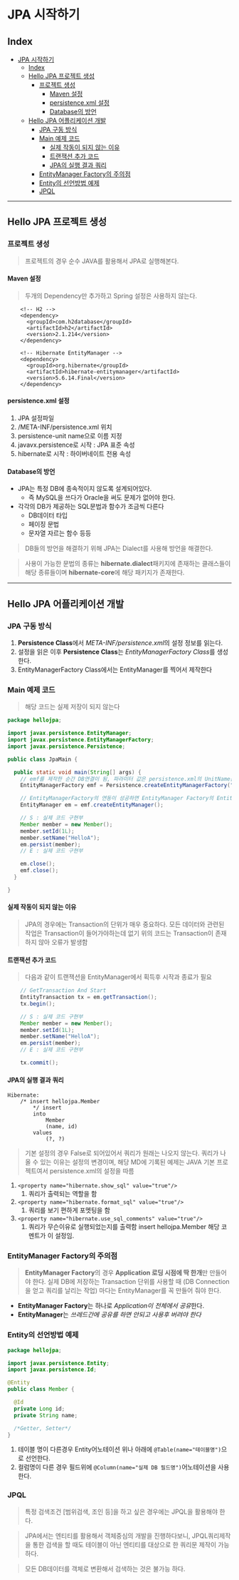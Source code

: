 # JPA 시작하기

## Index

- [JPA 시작하기](#jpa-시작하기)
  - [Index](#index)
  - [Hello JPA 프로젝트 생성](#hello-jpa-프로젝트-생성)
    - [프로젝트 생성](#프로젝트-생성)
      - [Maven 설정](#maven-설정)
      - [persistence.xml 설정](#persistencexml-설정)
      - [Database의 방언](#database의-방언)
  - [Hello JPA 어플리케이션 개발](#hello-jpa-어플리케이션-개발)
    - [JPA 구동 방식](#jpa-구동-방식)
    - [Main 예제 코드](#main-예제-코드)
      - [실제 작동이 되지 않는 이유](#실제-작동이-되지-않는-이유)
      - [트랜잭션 추가 코드](#트랜잭션-추가-코드)
      - [JPA의 실행 결과 쿼리](#jpa의-실행-결과-쿼리)
    - [EntityManager Factory의 주의점](#entitymanager-factory의-주의점)
    - [Entity의 선언방법 예제](#entity의-선언방법-예제)
    - [JPQL](#jpql)

---

## Hello JPA 프로젝트 생성

### 프로젝트 생성

> 프로젝트의 경우 순수 JAVA를 활용해서 JPA로 실행해본다.

#### Maven 설정

> 두개의 Dependency만 추가하고 Spring 설정은 사용하지 않는다.

```properties
    <!-- H2 -->
    <dependency>
      <groupId>com.h2database</groupId>
      <artifactId>h2</artifactId>
      <version>2.1.214</version>
    </dependency>

    <!-- Hibernate EntityManager -->
    <dependency>
      <groupId>org.hibernate</groupId>
      <artifactId>hibernate-entitymanager</artifactId>
      <version>5.6.14.Final</version>
    </dependency>
```

#### persistence.xml 설정

1. JPA 설정파일
2. /META-INF/persistence.xml 위치
3. persistence-unit name으로 이름 지정
4. javavx.persistence로 시작 : JPA 표준 속성
5. hibernate로 시작 : 하이버네이트 전용 속성

#### Database의 방언

- JPA는 특정 DB에 종속적이지 않도록 설계되어있다.
  - 즉 MySQL을 쓰다가 Oracle을 써도 문제가 없어야 한다.
- 각각의 DB가 제공하는 SQL문법과 함수가 조금씩 다른다
  - DB데이터 타입
  - 페이징 문법
  - 문자열 자르는 함수 등등

> DB들의 방언을 해결하기 위해 JPA는 Dialect를 사용해 방언을 해결한다.

> 사용이 가능한 문법의 종류는 **hibernate.dialect**패키지에 존재하는 클래스들이 해당 종류들이며 **hibernate-core**에 해당 패키지가 존재한다.

---

## Hello JPA 어플리케이션 개발

### JPA 구동 방식

1.  **Persistence Class**에서 *META-INF/persistence.xml*의 설정 정보를 읽는다.
2.  설정을 읽은 이후 **Persistence Class**는 *EntityManagerFactory Class*를 생성한다.
3.  EntityManagerFactory Class에서는 EntityManager를 찍어서 제작한다

### Main 예제 코드

> 해당 코드는 실제 저장이 되지 않는다

```java
package hellojpa;

import javax.persistence.EntityManager;
import javax.persistence.EntityManagerFactory;
import javax.persistence.Persistence;

public class JpaMain {

  public static void main(String[] args) {
    // emf를 제작한 순간 DB연결이 됨, 파라미터 값은 persistence.xml의 UnitName값을 제공해야함.
    EntityManagerFactory emf = Persistence.createEntityManagerFactory("hello");

    // EntityManagerFactory의 연동이 성공하면 EntityManager Factory의 EntityManager 객체를 생성해야 한다.
    EntityManager em = emf.createEntityManager();

    // S : 실제 코드 구현부
    Member member = new Member();
    member.setId(1L);
    member.setName("HelloA");
    em.persist(member);
    // E : 실제 코드 구현부

    em.close();
    emf.close();
  }

}
```

#### 실제 작동이 되지 않는 이유

> JPA의 경우에는 Transaction의 단위가 매우 중요하다. 모든 데이터와 관련된 작업은 Transaction이 들어가야하는데 없기 위의 코드는 Transaction이 존재하지 않아 오류가 발생함

#### 트랜잭션 추가 코드

> 다음과 같이 트랜잭션을 EntityManager에서 획득후 시작과 종료가 필요

```java
    // GetTransaction And Start
    EntityTransaction tx = em.getTransaction();
    tx.begin();

    // S : 실제 코드 구현부
    Member member = new Member();
    member.setId(1L);
    member.setName("HelloA");
    em.persist(member);
    // E : 실제 코드 구현부

    tx.commit();
```

#### JPA의 실행 결과 쿼리

```log
Hibernate:
    /* insert hellojpa.Member
        */ insert
        into
            Member
            (name, id)
        values
            (?, ?)
```

> 기본 설정의 경우 False로 되어있어서 쿼리가 원래는 나오지 않는다. 쿼리가 나올 수 있는 이유는 설정의 변경이며, 해당 MD에 기록된 예제는 JAVA 기본 프로젝트여서 persistence.xml의 설정을 따름

1. `<property name="hibernate.show_sql" value="true"/>`
   1. 쿼리가 출력되는 역할을 함
2. `<property name="hibernate.format_sql" value="true"/>`
   1. 쿼리를 보기 편하게 포멧팅을 함
3. `<property name="hibernate.use_sql_comments" value="true"/>`
   1. 쿼리가 무슨이유로 실행되었는지를 출력함 insert hellojpa.Member 해당 코멘트가 이 설정임.

### EntityManager Factory의 주의점

> **EntityManager Factory**의 경우 **Application 로딩 시점에 딱 한개**만 만들어야 한다.
> 실제 DB에 저장하는 Transaction 단위를 사용할 때 (DB Connection을 얻고 쿼리를 날리는 작업) 마다는 EntityManager를 꼭 만들어 줘야 한다.

- **EntityManager Factory**는 하나로 *Application이 전체에서 공유*한다.
- **EntityManager**는 _쓰레드간에 공유를 하면 안되고 사용후 버려야 한다_

### Entity의 선언방법 예제

```java
package hellojpa;

import javax.persistence.Entity;
import javax.persistence.Id;

@Entity
public class Member {

  @Id
  private Long id;
  private String name;

  /*Getter, Setter*/
}
```

1. 테이블 명이 다른경우 Entity어노테이션 위나 아래에 `@Table(name="테이블명")`으로 선언한다.
2. 컬럼명이 다른 경우 필드위에 `@Column(name="실제 DB 필드명")`어노테이션을 사용한다.

### JPQL

> 특정 검색조건 [범위검색, 조인 등]을 하고 싶은 경우에는 JPQL을 활용해야 한다.

> JPA에서는 엔티티를 활용해서 객체중심의 개발을 진행하다보니, JPQL쿼리제작을 통한 검색을 할 때도 테이블이 아닌 엔티티를 대상으로 한 쿼리문 제작이 가능하다.

> 모든 DB데이터를 객체로 변환해서 검색하는 것은 불가능 하다.
